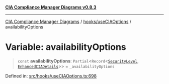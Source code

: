 [**CIA Compliance Manager Diagrams v0.8.3**](../../../README.md)

***

[CIA Compliance Manager Diagrams](../../../modules.md) / [hooks/useCIAOptions](../README.md) / availabilityOptions

# Variable: availabilityOptions

> `const` **availabilityOptions**: `Partial`\<`Record`\<[`SecurityLevel`](../../../types/cia/type-aliases/SecurityLevel.md), [`EnhancedCIADetails`](../interfaces/EnhancedCIADetails.md)\>\> = `_availabilityOptions`

Defined in: [src/hooks/useCIAOptions.ts:698](https://github.com/Hack23/cia-compliance-manager/blob/368d5a1330a94df78d48c65d28962bd0f7cab363/src/hooks/useCIAOptions.ts#L698)

